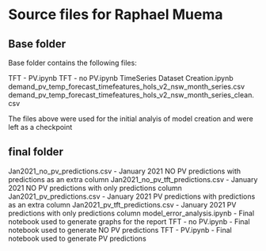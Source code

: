
# Source files for Raphael Muema

## Base folder

Base folder contains the following files:


TFT - PV.ipynb
TFT - no PV.ipynb
TimeSeries Dataset Creation.ipynb
demand_pv_temp_forecast_timefeatures_hols_v2_nsw_month_series.csv
demand_pv_temp_forecast_timefeatures_hols_v2_nsw_month_series_clean.csv

The files above were used for the initial analyis of model creation and were left as a checkpoint

## final folder

Jan2021_no_pv_predictions.csv - January 2021 NO PV predictions with predictions as an extra column
Jan2021_no_pv_tft_predictions.csv - January 2021 NO PV predictions with only predictions column
Jan2021_pv_predictions.csv - January 2021 PV predictions with predictions as an extra column
Jan2021_pv_tft_predictions.csv - January 2021 PV predictions with only predictions column
model_error_analysis.ipynb - Final notebook used to generate graphs for the report
TFT - no PV.ipynb - Final notebook used to generate NO PV predictions
TFT - PV.ipynb - Final notebook used to generate PV predictions